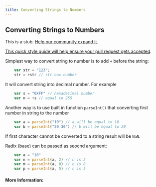 ```yaml
---
title: Converting Strings to Numbers
---
```

## Converting Strings to Numbers

This is a stub. <a href='https://github.com/freecodecamp/guides/tree/master/src/pages/javascript/converting-strings-to-numbers/index.md' target='_blank' rel='nofollow'>Help our community expand it</a>.

<a href='https://github.com/freecodecamp/guides/blob/master/README.md' target='_blank' rel='nofollow'>This quick style guide will help ensure your pull request gets accepted</a>.

<!-- The article goes here, in GitHub-flavored Markdown. Feel free to add YouTube videos, images, and CodePen/JSBin embeds  -->
Simplest way to convert string to number is to add `+` before the string:
```javascript
    var str = "123";
    str = +str // str now number
```
It will convert string into decimal number. For example
```javascript
    var s = "0XFF" // hexadecimal number
    var n = +s // equal to 255
```
Another way is to use built in function `parseInt()` that converting first number in string to the number
```javascript
    var a = parseInt("10") // a will be equal to 10
    var b = parseInt("20 30") // b will be equal to 20
```
If first character cannot be converted to a string result will be `NaN`.

Radix (base) can be passed as seocnd argument:
```javascript
    var a = "10"
    var n = parseInt(a, 2) // n is 2
    var m = parseInt(a, 8) // n is 8
    var p = parseInt(a, 5) // n is 5
```
#### More Information:
<!-- Please add any articles you think might be helpful to read before writing the article -->


